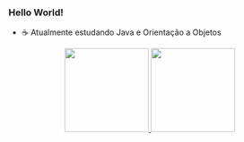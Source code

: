 ### Hello World! 
- ☕ Atualmente estudando Java e Orientação a Objetos 
 
 
 <div align="center">
  <a href="https://github.com/tidrt">
  <img height="150em" src="https://github-readme-stats.vercel.app/api?username=tidrt&show_icons=true&theme=vision-friendly-dark&include_all_commits=true&count_private=true"/>
  <img height="150em" src="https://github-readme-stats.vercel.app/api/top-langs/?username=tidrt&layout=compact&langs_count=7&theme=vision-friendly-dark"/>
 
</div>
 

